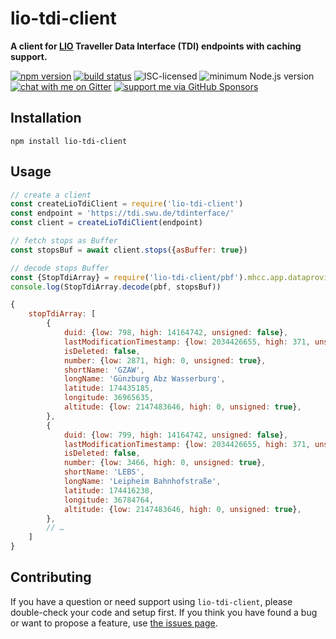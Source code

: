 # lio-tdi-client

**A client for [LIO](https://www.trapezegroup.de/de/linienverkehr/details/betriebsleitsystem-itcs) Traveller Data Interface (TDI) endpoints with caching support.**

[![npm version](https://img.shields.io/npm/v/lio-tdi-client.svg)](https://www.npmjs.com/package/lio-tdi-client)
[![build status](https://api.travis-ci.org/derhuerst/lio-tdi-client.svg?branch=master)](https://travis-ci.org/derhuerst/lio-tdi-client)
![ISC-licensed](https://img.shields.io/github/license/derhuerst/lio-tdi-client.svg)
![minimum Node.js version](https://img.shields.io/node/v/lio-tdi-client.svg)
[![chat with me on Gitter](https://img.shields.io/badge/chat%20with%20me-on%20gitter-512e92.svg)](https://gitter.im/derhuerst)
[![support me via GitHub Sponsors](https://img.shields.io/badge/support%20me-donate-fa7664.svg)](https://github.com/sponsors/derhuerst)


## Installation

```shell
npm install lio-tdi-client
```


## Usage

```js
// create a client
const createLioTdiClient = require('lio-tdi-client')
const endpoint = 'https://tdi.swu.de/tdinterface/'
const client = createLioTdiClient(endpoint)

// fetch stops as Buffer
const stopsBuf = await client.stops({asBuffer: true})

// decode stops Buffer
const {StopTdiArray} = require('lio-tdi-client/pbf').mhcc.app.dataprovider.model.tdiinterface.dstructs
console.log(StopTdiArray.decode(pbf, stopsBuf))
```

```js
{
	stopTdiArray: [
		{
			duid: {low: 798, high: 14164742, unsigned: false},
			lastModificationTimestamp: {low: 2034426655, high: 371, unsigned: false},
			isDeleted: false,
			number: {low: 2871, high: 0, unsigned: true},
			shortName: 'GZAW',
			longName: 'Günzburg Abz Wasserburg',
			latitude: 174435185,
			longitude: 36965635,
			altitude: {low: 2147483646, high: 0, unsigned: true},
		},
		{
			duid: {low: 799, high: 14164742, unsigned: false},
			lastModificationTimestamp: {low: 2034426655, high: 371, unsigned: false},
			isDeleted: false,
			number: {low: 3466, high: 0, unsigned: true},
			shortName: 'LEBS',
			longName: 'Leipheim Bahnhofstraße',
			latitude: 174416238,
			longitude: 36784764,
			altitude: {low: 2147483646, high: 0, unsigned: true},
		},
		// …
	]
}
```


## Contributing

If you have a question or need support using `lio-tdi-client`, please double-check your code and setup first. If you think you have found a bug or want to propose a feature, use [the issues page](https://github.com/derhuerst/lio-tdi-client/issues).
